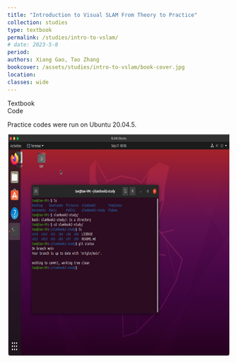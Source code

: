 ```yaml
---
title: "Introduction to Visual SLAM From Theory to Practice"
collection: studies
type: textbook
permalink: /studies/intro-to-vslam/ 
# date: 2023-5-8
period: 
authors: Xiang Gao, Tao Zhang
bookcover: /assets/studies/intro-to-vslam/book-cover.jpg
location: 
classes: wide
---
```


<a style="text-decoration: none;" href="https://github.com/gaoxiang12/slambook-en/blob/master/slambook-en.pdf" target="_blank">Textbook <i class="fa fa-external-link-alt"></i></a><br />
<a style="text-decoration: none;" href="https://github.com/tae-h-yang/slambook2-study" target="_blank">Code <i class="fa fa-code"></i></a><br />

Practice codes were run on Ubuntu 20.04.5.
<p style="text-align: center;"><img src="/assets/studies/intro-to-vslam/Ubuntu.png" width="500" height="500" /></p>